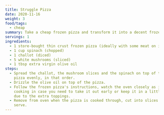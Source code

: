 ```yaml
---
title: Struggle Pizza
date: 2020-11-16
weight: 3
food/tags:
  - cheap
summary: Take a cheap frozen pizza and transform it into a decent frozen pizza.
servings: 1
ingredients:
  - 1 store-bought thin crust frozen pizza (ideally with some meat on it)
  - 1 cup spinach (chopped)
  - 1 challot (diced)
  - 5 white mushrooms (sliced)
  - 1 tbsp extra virgin olive oil
steps:
  - Spread the challot, the mushroom slices and the spinach on top of the frozen
    pizza evenly, in that order.
  - Drizzle the olive oil on top of the pizza.
  - Follow the frozen pizza's instructions, watch the oven closely as it's
    cooking in case you need to take it out early or keep it in a little longer
    due to the extra toppings.
  - Remove from oven when the pizza is cooked through, cut into slices and
    serve.
---
```

